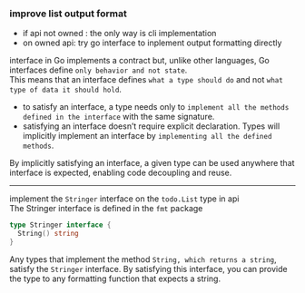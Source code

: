### improve list output format
- if api not owned : the only way is cli implementation
- on owned api:  try go interface to inplement output formatting directly

interface in Go implements a contract but, unlike other languages, Go interfaces define `only behavior and not state`.  
This means that an interface defines `what a type should do` and not `what type of data it should hold`.

- to satisfy an interface, a type needs only to `implement all the methods defined in the interface` with the same signature.  
- satisfying an interface doesn’t require explicit declaration. Types will implicitly implement an interface by `implementing all the defined methods`.

By implicitly satisfying an interface, a given type can be used anywhere that interface is expected, enabling code decoupling and reuse.

---
implement the `Stringer` interface on the `todo.List` type in api  
The Stringer interface is defined in the `fmt` package

```go
type Stringer interface {
  String() string 
}
```

Any types that implement the method `String, which returns a string`, satisfy the `Stringer` interface. By satisfying this interface, you can provide the type to any formatting function that expects a string.
